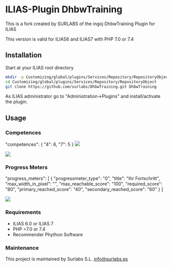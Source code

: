 ILIAS-Plugin DhbwTraining
============
This is a fork created by SURLABS of the ingoj DhbwTraining Plugin for ILIAS

This version is valid for ILIAS6 and ILIAS7 with PHP 7.0 or 7.4


## Installation
Start at your ILIAS root directory
```bash
mkdir -p Customizing/global/plugins/Services/Repository/RepositoryObject
cd Customizing/global/plugins/Services/Repository/RepositoryObject
git clone https://github.com/surlabs/DhbwTraining.git DhbwTraining
```
As ILIAS administrator go to "Administration->Plugins" and install/activate the plugin.  

## Usage
### Competences

"competences": {
    "4": 6,
    "7": 5
}
![](docs/competence_skill_id.png)

![](docs/Portfolio.png)
    
### Progress Meters

"progress_meters": [
{
  "progressmeter_type": "0",
  "title": "Ihr Fortschritt",
  "max_width_in_pixel": "",
  "max_reachable_score": "100",
  "required_score": "80",
  "primary_reached_score": "40",
  "secondary_reached_score": "60"
}
]

![](docs/Progressmeter.png)

### Requirements
* ILIAS 6.0 or ILIAS 7
* PHP =7.0 or 7.4
* Recommender Phython Software

### Maintenance
This project is maintained by Surlabs S.L. info@surlabs.es

